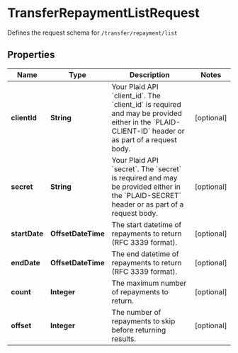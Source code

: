 

# TransferRepaymentListRequest

Defines the request schema for `/transfer/repayment/list`

## Properties

| Name | Type | Description | Notes |
|------------ | ------------- | ------------- | -------------|
|**clientId** | **String** | Your Plaid API &#x60;client_id&#x60;. The &#x60;client_id&#x60; is required and may be provided either in the &#x60;PLAID-CLIENT-ID&#x60; header or as part of a request body. |  [optional] |
|**secret** | **String** | Your Plaid API &#x60;secret&#x60;. The &#x60;secret&#x60; is required and may be provided either in the &#x60;PLAID-SECRET&#x60; header or as part of a request body. |  [optional] |
|**startDate** | **OffsetDateTime** | The start datetime of repayments to return (RFC 3339 format). |  [optional] |
|**endDate** | **OffsetDateTime** | The end datetime of repayments to return (RFC 3339 format). |  [optional] |
|**count** | **Integer** | The maximum number of repayments to return. |  [optional] |
|**offset** | **Integer** | The number of repayments to skip before returning results. |  [optional] |



